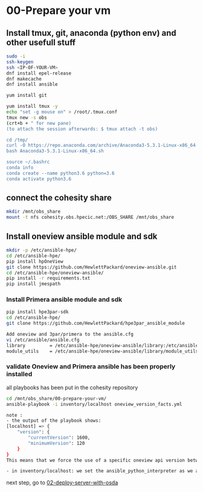 # 00-Prepare your vm

## Install tmux, git, anaconda (python env) and other usefull stuff

```bash
sudo -i
ssh-keygen
ssh <IP-OF-YOUR-VM>
dnf install epel-release
dnf makecache
dnf install ansible

yum install git

yum install tmux -y
echo "set -g mouse on" > /root/.tmux.conf
tmux new -s obs
(crt+b + " for new pane)
(to attach the session afterwards: $ tmux attach -t obs)

cd /tmp/
curl -O https://repo.anaconda.com/archive/Anaconda3-5.3.1-Linux-x86_64.sh
bash Anaconda3-5.3.1-Linux-x86_64.sh

source ~/.bashrc
conda info
conda create --name python3.6 python=3.6
conda activate python3.6
```

## connect the cohesity share

```bash
mkdir /mnt/obs_share
mount -t nfs cohesity.obs.hpecic.net:/OBS_SHARE /mnt/obs_share
```

## Install oneview ansible module and sdk

```bash
mkdir -p /etc/ansible-hpe/
cd /etc/ansible-hpe/
pip install hpOneView
git clone https://github.com/HewlettPackard/oneview-ansible.git
cd /etc/ansible-hpe/oneview-ansible/
pip install -r requirements.txt
pip install jmespath
```

### Install Primera ansible module and sdk

```bash
pip install hpe3par-sdk
cd /etc/ansible-hpe/
git clone https://github.com/HewlettPackard/hpe3par_ansible_module

Add oneview and 3par/primera to the ansible.cfg
vi /etc/ansible/ansible.cfg
library         = /etc/ansible-hpe/oneview-ansible/library:/etc/ansible-hpe/hpe3par_ansible_module
module_utils    = /etc/ansible-hpe/oneview-ansible/library/module_utils:/etc/ansible-hpe/hpe3par_ansible_module/Modules/:/root/anaconda3/envs/python3.6/lib/python3.6/site-packages/
```

### validate Oneview and Primera ansible has been properly installed
all playbooks has been put in the cohesity repository

```bash
cd /mnt/obs_share/00-prepare-your-vm/
ansible-playbook -i inventory/localhost oneview_version_facts.yml

note :
- the output of the playbook shows:
[localhost] => {
    "version": {
        "currentVersion": 1600,
        "minimumVersion": 120
    }
}
This means that we force the use of a specific oneview api version between 120 and 1600. This allows backward compatibility.

- in inventory/localhost: we set the ansible_python_interpreter as we are using conda env
```

next step, go to [02-deploy-server-with-osda](https://github.com/tdovan/OBS-NGP-POC/tree/master/02-deploy-server-with-osda)